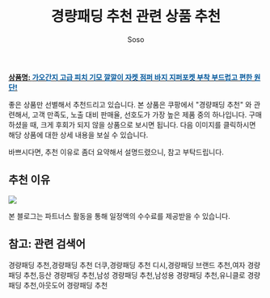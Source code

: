 ﻿---
layout: post
title:  "경량패딩 추천 관련 상품 추천"
author: Soso
categories: [ 패션의류 ]
tags: [경량패딩 추천,경량패딩 추천 더쿠,경량패딩 추천 디시,경량패딩 브랜드 추천,여자 경량패딩 추천,등산 경량패딩 추천,남성 경량패딩 추천,남성용 경량패딩 추천,유니클로 경량패딩 추천,아웃도어 경량패딩 추천]
image: https://ads-partners.coupang.com/image1/g-wIR5ZLu0P8qUULg7-Dlf-pxD7BTTpn5VAoSuTU0WTnsyZHiS5LLYF0Bcyt4amMCKhFYuWFBRzXsYNKmaJjGG4ROiC0NG1PQgeAnxm41OQzCh6JfVo4otm0xuNAQAXXyolUFIF1g470T4rVQp2JBYKd-zFsBs1FJ22LKn5jUdsL-KZBVQj1x8rdIXTm6hkkoG3IBvnlfWxbrs_e45EYWE3lm_nNED0c7vWR8Lf-9fdXE35hWfHsza1xHHwqQ6Y3dYfNfnUqksM3Qy4Em6UAh2fCoMgXlpJee5wsCxVfNK9f9pmF2Q== 
description: "쿠팡에서 경량패딩 추천 관련 상품으로 가장 고객 선호도가 높은 제품 중 하나입니다."
---

<a href="https://link.coupang.com/re/AFFSDP?lptag=AF5673682&pageKey=7638543813&itemId=20289502807&vendorItemId=87372028565&traceid=V0-153-4a61298df295b02f&clickBeacon=T%2F2PIiRmblu81hpePTsNFxzde4%2BtM4xo%2BOxSsnTa0YZv2wO1qyjlEXVrdSnHHqKHhROhzeCVu745r34gY0vwebM7m5c0%2Bc752ZASwQpP%2BUq8KvtGiKw%2Fsusx%2FOhBWFk%2BkeRL3Ndm8VKdmB7%2FmHLYiDNmEqTzJtlV36b22mu5s3HKbY9IvUpvwhr3jpDUzwAHH0E7g8ZRZad1QpkBLEjwoGiUZxQZdu1rii6t%2FVGx614zKtPa5fWwhfshJak4e61AJZQEfDtR8waV2R%2BYo9m3TJRKt76WumBe0cQzYzCrS157HB2av3vTkreJhVd%2FTMfGxuW%2FZ3ra3hmfu4QdxYTCI3Om3Frz2ZRXASB%2FuHAjYrEqZR6AGMqxx7eaMc3EHPg%2FyEAiaPkyJqDHmFpWTL0zvUhbWfgRULSwqiIpOyH%2BkHL%2F75YGFiI0v%2BNQiMjvBxzjN73u4%2FPrNI2ZdYK1hx7vK7qg5%2BtbCSbylBm2ONEDYiQQbABYBquze4cSCDXPsKT82HbgCFpeDIi2qvNkzfRFUzjgmCrznLZa%2BBoeIfr6Dfsl1gitVElvxISmrHkx9asNB4avM%2FloRxnHyDdsmeMG7ZR6h88LoBXjM%2FCNiu%2FfLfzLJTfO95QjOibMGNGubYorrNg2lTsgMsoqiIHDYA%2Flrp11Hs%2BSRcOmDFri1O7Fs0fVXpHXFsEcry5xdcvOXlvVvYa6ygj0Scy1iZyhUHNKhQw%2FHuEWlkgkMrzf4kmCuLfa%2FXOJOmpRw80oGeU52XRngjBhOy4yQeAiEdOfoREN0Kpia1vE3u%2BNwOlL6gFfYoyPPcwq2ZJfXo0pEa0BAyNLUuiVo%2BpnyW1f2EET6zOFRa3NuKEyaCRPwX6ezBnUwFdAc5J0KwE962F9T8VBj7M6&requestid=20231116175000797149961248&token=31850C%7CMIXED"><b>상품명: <font color='#01579B'>가오간지 고급 피치 기모 깔깔이 자켓 점퍼 바지 지퍼포켓 부착 부드럽고 편한 원단!</font></b></a>

좋은 상품만 선별해서 추천드리고 있습니다.
본 상품은 쿠팡에서 "경량패딩 추천" 와 관련해서, 고객 만족도, 노출 대비 판매율, 선호도가 가장 높은 제품 중의 하나입니다.
구매하셨을 때, 크게 후회가 되지 않을 상품으로 보시면 됩니다. 
다음 이미지를 클릭하시면 해당 상품에 대한 상세 내용을 보실 수 있습니다.

바쁘시다면, 추천 이유로 좀더 요약해서 설명드렸으니, 참고 부탁드립니다.

## 추천 이유 

<a href="https://link.coupang.com/re/AFFSDP?lptag=AF5673682&pageKey=7638543813&itemId=20289502807&vendorItemId=87372028565&traceid=V0-153-4a61298df295b02f&clickBeacon=T%2F2PIiRmblu81hpePTsNFxzde4%2BtM4xo%2BOxSsnTa0YZv2wO1qyjlEXVrdSnHHqKHhROhzeCVu745r34gY0vwebM7m5c0%2Bc752ZASwQpP%2BUq8KvtGiKw%2Fsusx%2FOhBWFk%2BkeRL3Ndm8VKdmB7%2FmHLYiDNmEqTzJtlV36b22mu5s3HKbY9IvUpvwhr3jpDUzwAHH0E7g8ZRZad1QpkBLEjwoGiUZxQZdu1rii6t%2FVGx614zKtPa5fWwhfshJak4e61AJZQEfDtR8waV2R%2BYo9m3TJRKt76WumBe0cQzYzCrS157HB2av3vTkreJhVd%2FTMfGxuW%2FZ3ra3hmfu4QdxYTCI3Om3Frz2ZRXASB%2FuHAjYrEqZR6AGMqxx7eaMc3EHPg%2FyEAiaPkyJqDHmFpWTL0zvUhbWfgRULSwqiIpOyH%2BkHL%2F75YGFiI0v%2BNQiMjvBxzjN73u4%2FPrNI2ZdYK1hx7vK7qg5%2BtbCSbylBm2ONEDYiQQbABYBquze4cSCDXPsKT82HbgCFpeDIi2qvNkzfRFUzjgmCrznLZa%2BBoeIfr6Dfsl1gitVElvxISmrHkx9asNB4avM%2FloRxnHyDdsmeMG7ZR6h88LoBXjM%2FCNiu%2FfLfzLJTfO95QjOibMGNGubYorrNg2lTsgMsoqiIHDYA%2Flrp11Hs%2BSRcOmDFri1O7Fs0fVXpHXFsEcry5xdcvOXlvVvYa6ygj0Scy1iZyhUHNKhQw%2FHuEWlkgkMrzf4kmCuLfa%2FXOJOmpRw80oGeU52XRngjBhOy4yQeAiEdOfoREN0Kpia1vE3u%2BNwOlL6gFfYoyPPcwq2ZJfXo0pEa0BAyNLUuiVo%2BpnyW1f2EET6zOFRa3NuKEyaCRPwX6ezBnUwFdAc5J0KwE962F9T8VBj7M6&requestid=20231116175000797149961248&token=31850C%7CMIXED"><img src="https://thumbnail10.coupangcdn.com/thumbnails/remote/q89/image/vendor_inventory/56d7/c5da4f1e648ea28a7b4c8451e8005b58ec9aa60ee8c722c1ab0ea7e48529.jpg"></a> 

본 블로그는 파트너스 활동을 통해 일정액의 수수료를 제공받을 수 있습니다.

## 참고: 관련 검색어    
경량패딩 추천,경량패딩 추천 더쿠,경량패딩 추천 디시,경량패딩 브랜드 추천,여자 경량패딩 추천,등산 경량패딩 추천,남성 경량패딩 추천,남성용 경량패딩 추천,유니클로 경량패딩 추천,아웃도어 경량패딩 추천